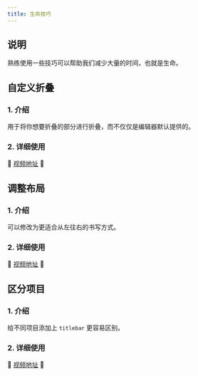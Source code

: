 ```yaml
---
title: 生命技巧
---
```


## 说明

熟练使用一些技巧可以帮助我们减少大量的时间，也就是生命。



## 自定义折叠

### 1. 介绍

用于将你想要折叠的部分进行折叠，而不仅仅是编辑器默认提供的。

### 2. 详细使用

🎉 [视频地址](https://www.bilibili.com/video/av61040785) 🎉



## 调整布局

### 1. 介绍

可以修改为更适合从左往右的书写方式。

### 2. 详细使用

🎉 [视频地址](https://www.bilibili.com/video/av61094667) 🎉



## 区分项目

### 1. 介绍

给不同项目添加上 `titlebar` 更容易区别。

### 2. 详细使用

🎉 [视频地址](https://www.bilibili.com/video/av61108053) 🎉
